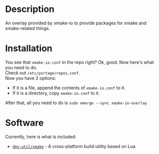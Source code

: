# Description
An overlay provided by xmake-io to provide packages for xmake and xmake-related things.

# Installation
You see that `xmake-io.conf` in the repo right? Ok, good. Now here's what you need to do.<br> 
Check out `/etc/portage/repos.conf`.<br>
Now you have 2 options:<br>
- If it is a file, append the contents of `xmake-io.conf` to it.
- If it is a directory, copy `xmake-io.conf` to it.

After that, all you need to do is `sudo emerge --sync xmake-io-overlay`

# Software
Currently, here is what is included:
- [`dev-util/xmake`](https://github.com/xmake-io/xmake) - A cross-platform build utility based on Lua.
